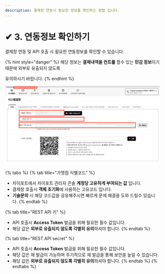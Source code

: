 ```yaml
---
description: 결제창 연동시 필요한 정보를 확인하는 방법 입니다.
---
```


# ✔ 3. 연동정보 확인하기

결제창 연동 및 API 호출 시 필요한 연동정보를 확인할 수 있습니다.

{% hint style="danger" %}
해당 정보는 **결제내역을 컨트롤** 할수 있는 **민감 정보**이기 때문에 외부로 유출되지 않도록&#x20;

유의하시기 바랍니다.
{% endhint %}



![연동정보 확인](../.gitbook/assets/image.png)

{% tabs %}
{% tab title="가맹점 식별코드" %}
* 차이포트에서 차이포트 관리자 콘솔 **계정당 고유하게 부여되는 값** 입니다.
* 결제창 호출시 **객체 초기화**에 사용하는 고유코드 입니다.
* **기술문의** 시 해당 코드값을 공유해주시면 빠르게 문제 해결을 도와 드릴수 있습니다.
{% endtab %}

{% tab title="REST API 키" %}
* API 호출시 **Access Token** 발급을 위해 필요한 필수 값입니다.
* 해당 값은 **외부로 유출되지 않도록 각별히 유의**하셔야 합니다.
{% endtab %}

{% tab title="REST API secret" %}
* API 호출시 **Access Token** 발급을 위해 필요한 필수 값입니다.
* 해당 값은 재 발급이 가능하며 주기적으로 재 발급을 통해 보안을 높일 수 있습니다.
* 해당 값은 **외부로 유출되지 않도록 각별히 유의**하셔야 합니다.
{% endtab %}
{% endtabs %}

